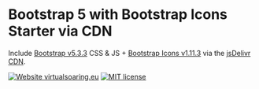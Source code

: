 # Bootstrap 5 with Bootstrap Icons Starter via CDN

Include [Bootstrap v5.3.3](https://getbootstrap.com) CSS & JS + [Bootstrap Icons v1.11.3](https://icons.getbootstrap.com) via the [jsDelivr CDN](https://www.jsdelivr.com/package/npm/bootstrap).

[![Website virtualsoaring.eu](https://img.shields.io/badge/Website-virtualsoaring.eu-blue.svg)](https://virtualsoaring.eu/)
[![MIT license](https://img.shields.io/badge/License-MIT-orange.svg)](https://choosealicense.com/licenses/mit/)
